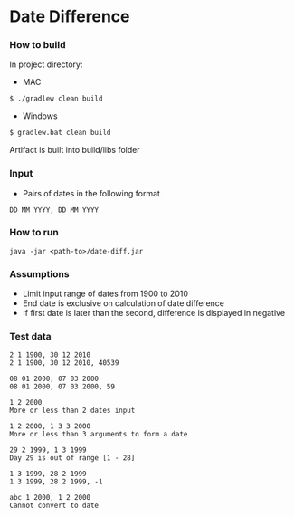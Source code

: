 # Date Difference

### How to build
In project directory: 
* MAC
```sh
$ ./gradlew clean build
```
* Windows
```sh
$ gradlew.bat clean build
```
Artifact is built into build/libs folder

### Input

* Pairs of dates in the following
  format
```
DD MM YYYY, DD MM YYYY
```

### How to run
```
java -jar <path-to>/date-diff.jar
```

### Assumptions
- Limit input range of dates from 1900 to 2010
- End date is exclusive on calculation of date difference
- If first date is later than the second, difference is displayed in negative

### Test data
```
2 1 1900, 30 12 2010
2 1 1900, 30 12 2010, 40539
```
```
08 01 2000, 07 03 2000
08 01 2000, 07 03 2000, 59
```
```
1 2 2000
More or less than 2 dates input
```
```
1 2 2000, 1 3 3 2000
More or less than 3 arguments to form a date
```
```
29 2 1999, 1 3 1999
Day 29 is out of range [1 - 28]
```
```
1 3 1999, 28 2 1999
1 3 1999, 28 2 1999, -1
```
```
abc 1 2000, 1 2 2000
Cannot convert to date
```